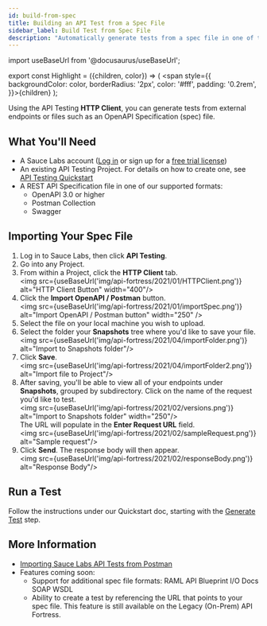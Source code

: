```yaml
---
id: build-from-spec
title: Building an API Test from a Spec File
sidebar_label: Build Test from Spec File
description: "Automatically generate tests from a spec file in one of the following formats: Swagger, OpenAPI 3, and Postman Collection."
---
```


import useBaseUrl from '@docusaurus/useBaseUrl';

export const Highlight = ({children, color}) => ( <span style={{
      backgroundColor: color,
      borderRadius: '2px',
      color: '#fff',
      padding: '0.2rem',
    }}>{children}</span> );

Using the API Testing **HTTP Client**, you can generate tests from external endpoints or files such as an OpenAPI Specification (spec) file.

## What You'll Need

* A Sauce Labs account ([Log in](https://accounts.saucelabs.com/am/XUI/#login/) or sign up for a [free trial license](https://saucelabs.com/sign-up))
* An existing API Testing Project. For details on how to create one, see [API Testing Quickstart](/api-testing/quickstart/)
* A REST API Specification file in one of our supported formats:
   * <Highlight color="#4e5b2e">OpenAPI 3.0 or higher</Highlight>
   * <Highlight color="#ff6c37">Postman Collection</Highlight>
   * <Highlight color="#37b732">Swagger</Highlight>


## Importing Your Spec File

1. Log in to Sauce Labs, then click **API Testing**.
2. Go into any Project.
3. From within a Project, click the __HTTP Client__ tab.<br/><img src={useBaseUrl('img/api-fortress/2021/01/HTTPClient.png')} alt="HTTP Client Button" width="400"/>
4. Click the **Import OpenAPI / Postman** button.<br/><img src={useBaseUrl('img/api-fortress/2021/01/importSpec.png')} alt="Import OpenAPI / Postman button" width="250" />
5. Select the file on your local machine you wish to upload.
6. Select the folder your **Snapshots** tree where you'd like to save your file.<br/><img src={useBaseUrl('img/api-fortress/2021/04/importFolder.png')} alt="Import to Snapshots folder"/>
7. Click **Save**.<br/><img src={useBaseUrl('img/api-fortress/2021/04/importFolder2.png')} alt="Import file to Project"/>
8. After saving, you'll be able to view all of your endpoints under **Snapshots**, grouped by subdirectory. Click on the name of the request you'd like to test.<br/><img src={useBaseUrl('img/api-fortress/2021/02/versions.png')} alt="Import to Snapshots folder" width="250"/><br/>
   The URL will populate in the **Enter Request URL** field.<br/><img src={useBaseUrl('img/api-fortress/2021/02/sampleRequest.png')} alt="Sample request"/>
9. Click **Send**. The response body will then appear.<br/><img src={useBaseUrl('img/api-fortress/2021/02/responseBody.png')} alt="Response Body"/>


## Run a Test

Follow the instructions under our Quickstart doc, starting with the [Generate Test](/api-testing/quickstart/#generate-test) step.


## More Information

* [Importing Sauce Labs API Tests from Postman](/api-testing/import-postman-collection/)
* Features coming soon:
   * Support for additional spec file formats: <Highlight color="#29d3fe">RAML</Highlight> <Highlight color="#9073d2">API Blueprint</Highlight> <Highlight color="#c3090c">I/O Docs</Highlight> <Highlight color="#025b9c">SOAP</Highlight> <Highlight color="#025b9c">WSDL</Highlight>
   * Ability to create a test by referencing the URL that points to your spec file. This feature is still available on the Legacy (On-Prem) API Fortress.
